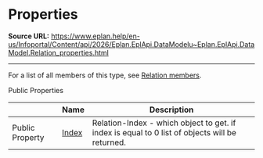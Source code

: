 # Properties

**Source URL:** https://www.eplan.help/en-us/Infoportal/Content/api/2026/Eplan.EplApi.DataModelu~Eplan.EplApi.DataModel.Relation_properties.html

---

For a list of all members of this type, see [Relation members](Eplan.EplApi.DataModelu~Eplan.EplApi.DataModel.Relation_members.html).

Public Properties

|  | Name | Description |
| --- | --- | --- |
| Public Property | [Index](Eplan.EplApi.DataModelu~Eplan.EplApi.DataModel.Relation~Index.html) | Relation-Index - which object to get. if index is equal to 0 list of objects will be returned. |


